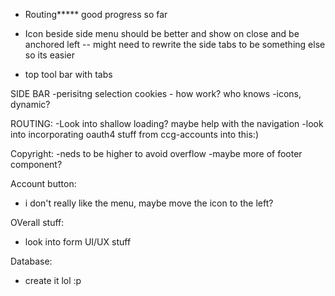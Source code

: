 - Routing***** good progress so far
- Icon beside side menu should be better and show on close and be anchored left
-- might need to rewrite the side tabs to be something else so its easier

- top tool bar with tabs


SIDE BAR
-perisitng selection cookies - how work? who knows
-icons, dynamic?

ROUTING:
-Look into shallow loading? maybe help with the navigation
-look into incorporating oauth4 stuff from ccg-accounts into this:)

Copyright:
-neds to be higher to avoid overflow
-maybe more of footer component?

Account button:
- i don't really like the menu, maybe move the icon to the left? 

OVerall stuff:
- look into form UI/UX stuff

Database:
- create it lol :p